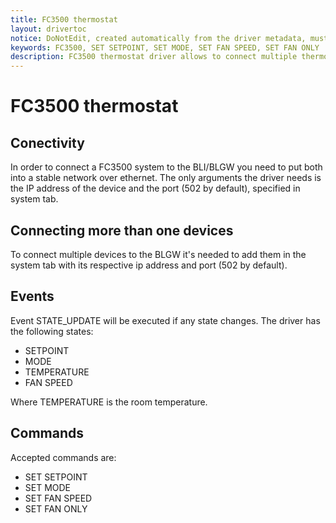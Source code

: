 ```yaml
---
title: FC3500 thermostat
layout: drivertoc
notice: DoNotEdit, created automatically from the driver metadata, must be updated on the driver itself
keywords: FC3500, SET SETPOINT, SET MODE, SET FAN SPEED, SET FAN ONLY
description: FC3500 thermostat driver allows to connect multiple thermostats.
---
```

# FC3500 thermostat

## Conectivity

In order to connect a FC3500 system to the BLI/BLGW you need to put both into a stable network over ethernet.
The only arguments the driver needs is the IP address of the device and the port (502 by default), specified
in system tab.

## Connecting more than one devices

To connect multiple devices to the BLGW it's needed to add them in the system tab with its respective ip
address and port (502 by default).

## Events

Event STATE_UPDATE will be executed if any state changes.
The driver has the following states:

   + SETPOINT
   + MODE
   + TEMPERATURE
   + FAN SPEED

Where TEMPERATURE is the room temperature.

## Commands

Accepted commands are:

   + SET SETPOINT
   + SET MODE
   + SET FAN SPEED
   + SET FAN ONLY
